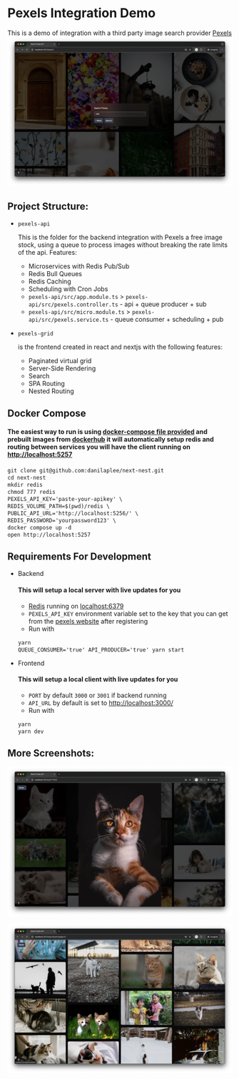 # Pexels Integration Demo

This is a demo of integration with a third party image search provider [Pexels](https://pexels.com)
![search](docs/search.png)

## Project Structure:

- ```pexels-api```

  This is the folder for the backend integration with Pexels a free image stock, using a queue to process images without breaking the rate limits of the api. Features:
  - Microservices with Redis Pub/Sub
  - Redis Bull Queues
  - Redis Caching
  - Scheduling with Cron Jobs
  - ```pexels-api/src/app.module.ts``` > ```pexels-api/src/pexels.controller.ts``` - api + queue producer + sub
  - ```pexels-api/src/micro.module.ts``` > ```pexels-api/src/pexels.service.ts``` - queue consumer + scheduling + pub
  

- ```pexels-grid```

  is the frontend created in react and nextjs with the following features:
  - Paginated virtual grid
  - Server-Side Rendering
  - Search
  - SPA Routing
  - Nested Routing

## Docker Compose

#### The easiest way to run is using [docker-compose file provided](https://github.com/danilaplee/next-nest/blob/main/compose.yml) and prebuilt images from [dockerhub](https://github.com/danilaplee/next-nest/blob/main/.github/workflows/docker.yml) it will automatically setup redis and routing between services you will have the client running on [http://localhost:5257](http://localhost:5257)

``` 
git clone git@github.com:danilaplee/next-nest.git
cd next-nest
mkdir redis
chmod 777 redis
PEXELS_API_KEY='paste-your-apikey' \
REDIS_VOLUME_PATH=$(pwd)/redis \
PUBLIC_API_URL='http://localhost:5256/' \
REDIS_PASSWORD='yourpassword123' \ 
docker compose up -d
open http://localhost:5257
```

## Requirements For Development

- Backend 
  #### This will setup a local server with live updates for you
  - [Redis](https://redis.com) running on [localhost:6379](localhost:6379)
  - ```PEXELS_API_KEY``` environment variable set to the key that you can get from the [pexels website](https://pexels.com) after registering
  - Run with
  ``` 
  yarn 
  QUEUE_CONSUMER='true' API_PRODUCER='true' yarn start 
  ```

- Frontend
  #### This will setup a local client with live updates for you
  - ```PORT``` by default ```3000``` or ```3001``` if backend running
  - ```API_URL``` by default is set to [http://localhost:3000/](http://localhost:3000/)
  - Run with
  ``` 
  yarn 
  yarn dev 
  ```

## More Screenshots:

![cat](docs/cat.png)

![pagination](docs/pagination.png)
